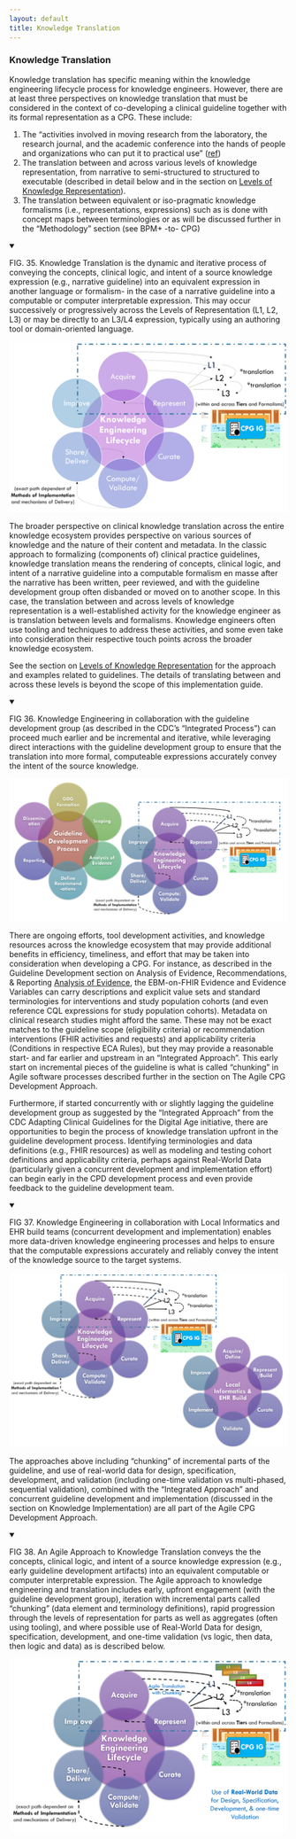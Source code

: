 ```yaml
---
layout: default
title: Knowledge Translation
---
```


### **Knowledge Translation**

Knowledge translation has specific meaning within the knowledge engineering lifecycle process for knowledge engineers.  However, there are at least three perspectives on knowledge translation that must be considered in the context of co-developing a clinical guideline together with its formal representation as a CPG.  These include:

1. The “activities involved in moving research from the laboratory, the research journal, and the academic conference into the hands of people and organizations who can put it to practical use” ([ref](https://ncats.nih.gov/translation/spectrum))
2. The translation between and across various levels of knowledge representation,  from narrative to semi-structured to structured to executable (described in detail below and in the section on [Levels of Knowledge Representation](documentation-approach-06-01-levels-of-knowledge-representation.html)). <!-- link to - 06.01 !-->
3. The translation between equivalent or iso-pragmatic knowledge formalisms (i.e., representations, expressions) such as is done with concept maps between terminologies or as will be discussed further in the “Methodology” section (see BPM+ -to- CPG)

<details open>

<summary>

FIG. 35. Knowledge Translation is the dynamic and iterative process of conveying the concepts, clinical logic, and intent of a source knowledge expression (e.g., narrative guideline) into an equivalent expression in another language or formalism- in the case of a narrative guideline into a computable or computer interpretable expression.  This may occur successively or progressively across the Levels of Representation (L1, L2, L3) or may be directly to an L3/L4 expression, typically using an authoring tool or domain-oriented language.

</summary>

<img src="assets/images/CPG-05-03.png" alt="image_tooltip" class="img-responsive img-rounded center-block"/>
</details>

The broader perspective on clinical knowledge translation across the entire knowledge ecosystem provides perspective on various sources of knowledge and the nature of their content and metadata.  In the classic approach to formalizing (components of) clinical practice guidelines, knowledge translation means the rendering of concepts, clinical logic, and intent of a narrative guideline into a computable formalism en masse after the narrative has been written, peer reviewed, and with the guideline development group often disbanded or moved on to another scope.  In this case, the translation between and across levels of knowledge representation is a well-established activity for the knowledge engineer as is translation between levels and formalisms. Knowledge engineers often use tooling and techniques to address these activities, and some even take into consideration their respective touch points across the broader knowledge ecosystem.

See the section on [Levels of Knowledge Representation](documentation-approach-06-01-levels-of-knowledge-representation.html) <!-- link to - 06.01 !--> for the approach and examples related to guidelines.  The details of translating between and across these levels is beyond the scope of this implementation guide.

<details open>

<summary>

FIG 36.  Knowledge Engineering in collaboration with the guideline development group (as described in the CDC’s “Integrated Process”) can proceed much earlier and be incremental and iterative, while leveraging direct interactions with the guideline development group to ensure that the translation into more formal, computeable expressions accurately convey the intent of the source knowledge.

</summary>

<img src="assets/images/CPG-05-01.png" alt="Knowledge Engineering" class="img-responsive img-rounded center-block"/>

</details>



There are ongoing efforts, tool development activities, and knowledge resources across the knowledge ecosystem that may provide additional benefits in efficiency, timeliness, and effort that may be taken into consideration when developing a CPG.  For instance, as described in the Guideline Development section on Analysis of Evidence, Recommendations, & Reporting [Analysis of Evidence](documentation-approach-04-04-analysis-of-evidence-recommendations-reporting.html), <!-- link to - 04.04 !--> the EBM-on-FHIR Evidence and Evidence Variables can carry descriptions and explicit value sets and standard terminologies for interventions and study population cohorts (and even reference CQL expressions for study population cohorts).  Metadata on clinical research studies might afford the same.  These may not be exact matches to the guideline scope (eligibility criteria) or recommendation interventions (FHIR activities and requests) and applicability criteria (Conditions in respective ECA Rules), but they may provide a reasonable start- and far earlier and upstream in an “Integrated Approach”.  This early start on incremental pieces of the guideline is what is called “chunking” in Agile software processes described further in the section on The Agile CPG Development Approach. <!-- link to - 05.06 !-->

Furthermore, if started concurrently with or slightly lagging the guideline development group as suggested by the “Integrated Approach” from the CDC Adapting Clinical Guidelines for the Digital Age initiative, there are opportunities to begin the process of knowledge translation upfront in the guideline development process.  Identifying terminologies and data definitions (e.g., FHIR resources) as well as modeling and testing cohort definitions and applicability criteria, perhaps against Real-World Data (particularly given a concurrent development and implementation effort) can begin early in the CPD development process and even provide feedback to the guideline development team.

<details open>

<summary>

FIG 37.  Knowledge Engineering in collaboration with Local Informatics and EHR build teams (concurrent development and implementation) enables more data-driven knowledge engineering processes and helps to ensure that the computable expressions accurately and reliably convey the intent of the knowledge source to the target systems.

</summary>

<img src="assets/images/CPG-05-02.png" alt="KE and Local Informatics" class="img-responsive img-rounded center-block"/>

</details>


The approaches above including “chunking” of incremental parts of the guideline, and use of real-world data for design, specification, development, and validation (including one-time validation vs multi-phased, sequential validation), combined with the “Integrated Approach” and concurrent guideline development and implementation (discussed in the section on Knowledge Implementation) <!-- link to - 05.05 !--> are all part of the Agile CPG Development Approach. <!-- link to - 05.06 !-->

<details open>

<summary>

FIG 38. An Agile Approach to Knowledge Translation conveys the the concepts, clinical logic, and intent of a source knowledge expression (e.g., early guideline development artifacts) into an equivalent computable or computer interpretable expression.  The Agile approach to knowledge engineering and translation includes early, upfront engagement (with the guideline development group), iteration with incremental parts called “chunking” (data element and terminology definitions), rapid progression through the levels of representation for parts as well as aggregates (often using tooling), and where possible use of Real-World Data for design, specification, development, and one-time validation (vs logic, then data, then logic and data) as is described below.

</summary>

<img src="assets/images/CPG-KnowledgeEngineering-w-Agile.png" alt="Agile KE" class="img-responsive img-rounded center-block"/>

</details>
